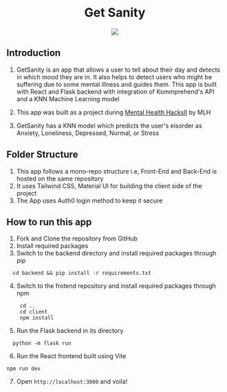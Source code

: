 <h1 align="center">Get Sanity</h1>

<p align="center">
  <img src="https://user-images.githubusercontent.com/83456083/175123357-13e7bfcc-fd7a-4a16-8a99-4796c8148eaf.png" />
</p>

## Introduction
1. GetSanity is an app that allows a user to tell about their day and detects in which mood they are in. It also helps to detect users who might be suffering due to some mental illness and guides them. This app is built with React and Flask backend with integration of Kommprehend's API and a KNN Machine Learning model

2. This app was built as a project during [Mental Health HacksII](https://mentalhealthhacksii.devpost.com/) by MLH
3. GetSanity has a KNN model which predicts the user's eisorder as Anxiety, Loneliness, Depressed, Normal, or Stress

## Folder Structure
1. This app follows a mono-repo structure i.e, Front-End and Back-End is hosted on the same repository
2. It uses Tailwind CSS, Material UI for building the client side of the project
3. The App uses Auth0 login method to keep it secure

## How to run this app

1. Fork and Clone the repository from GitHub
2. Install required packages
3. Switch to the backend directory and install required packages through pip
  ```
    cd backend && pip install -r requirements.txt
   ```
4. Switch to the frotend repository and install required packages through npm
   ```
    cd .. 
    cd client
    npm install
   ```
5. Run the Flask backend in its directory
  ```
    python -m flask run
  ```
6. Run the React frontend built using Vite
  ```
  npm run dev
  ```
7. Open  ```http://localhost:3000``` and voila!
